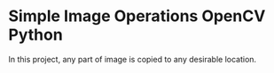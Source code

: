 <h1>
Simple Image Operations OpenCV Python
</h1>
<p>
  In this project, any part of image is copied to any desirable location.
  </p>
